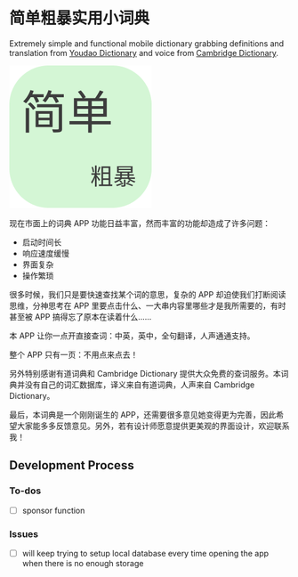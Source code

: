 # 简单粗暴实用小词典

Extremely simple and functional mobile dictionary grabbing definitions and translation from [Youdao Dictionary](https://www.youdao.com/) and voice from [Cambridge Dictionary](https://dictionary.cambridge.org/).

![jc-dictionary](https://github.com/chengqing97/jc-dictionary/blob/main/logo.png?raw=true)

现在市面上的词典 APP 功能日益丰富，然而丰富的功能却造成了许多问题：

- 启动时间长
- 响应速度缓慢
- 界面复杂
- 操作繁琐

很多时候，我们只是要快速查找某个词的意思，复杂的 APP 却迫使我们打断阅读思维，分神思考在 APP 里要点击什么、一大串内容里哪些才是我所需要的，有时甚至被 APP 搞得忘了原本在读着什么......

本 APP 让你一点开直接查词：中英，英中，全句翻译，人声通通支持。

整个 APP 只有一页：不用点来点去！

另外特别感谢有道词典和 Cambridge Dictionary 提供大众免费的查词服务。本词典并没有自己的词汇数据库，译义来自有道词典，人声来自 Cambridge Dictionary。

最后，本词典是一个刚刚诞生的 APP，还需要很多意见她变得更为完善，因此希望大家能多多反馈意见。另外，若有设计师愿意提供更美观的界面设计，欢迎联系我！

## Development Process

### To-dos

- [ ] sponsor function

### Issues

- [ ] will keep trying to setup local database every time opening the app when there is no enough storage
